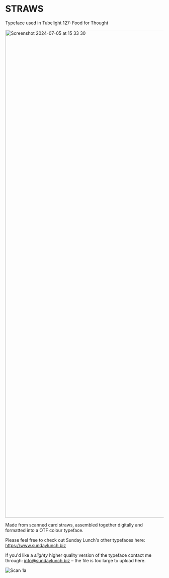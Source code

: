 # STRAWS
Typeface used in Tubelight 127: Food for Thought

<img width="1545" alt="Screenshot 2024-07-05 at 15 33 30" src="https://github.com/sunday-lunch/STRAWS/assets/173478542/b931286f-f3a5-49d1-af11-db1f72807ea1">

Made from scanned card straws, assembled together digitally and formatted into a OTF colour typeface.

Please feel free to check out Sunday Lunch's other typefaces here: https://www.sundaylunch.biz

If you'd like a *slighty* higher quality version of the typeface contact me through: info@sundaylunch.biz – the file is too large to upload here. 

![Scan 1a](https://github.com/sunday-lunch/STRAWS/assets/173478542/f80ad49d-9464-414e-9e5f-bf04d3b1e1f8)
